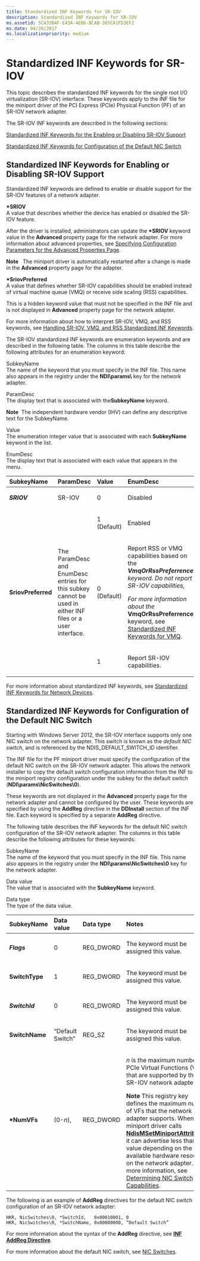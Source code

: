 ```yaml
---
title: Standardized INF Keywords for SR-IOV
description: Standardized INF Keywords for SR-IOV
ms.assetid: 5CA33B4F-E43A-4EB6-BCAB-365CA1FD3EF2
ms.date: 04/20/2017
ms.localizationpriority: medium
---
```


# Standardized INF Keywords for SR-IOV


This topic describes the standardized INF keywords for the single root I/O virtualization (SR-IOV) interface. These keywords apply to the INF file for the miniport driver of the PCI Express (PCIe) Physical Function (PF) of an SR-IOV network adapter.

The SR-IOV INF keywords are described in the following sections:

[Standardized INF Keywords for the Enabling or Disabling SR-IOV Support](#standardized-inf-keywords-for-enabling-or-disabling-sr-iov-support)

[Standardized INF Keywords for Configuration of the Default NIC Switch](#standardized-inf-keywords-for-configuration-of-the-default-nic-switch)

## Standardized INF Keywords for Enabling or Disabling SR-IOV Support


Standardized INF keywords are defined to enable or disable support for the SR-IOV features of a network adapter.

<a href="" id="-sriov"></a>**\*SRIOV**  
A value that describes whether the device has enabled or disabled the SR-IOV feature.

After the driver is installed, administrators can update the **\*SRIOV** keyword value in the **Advanced** property page for the network adapter. For more information about advanced properties, see [Specifying Configuration Parameters for the Advanced Properties Page](specifying-configuration-parameters-for-the-advanced-properties-page.md).

**Note**   The miniport driver is automatically restarted after a change is made in the **Advanced** property page for the adapter.

 

<a href="" id="-sriovpreferred"></a>**\*SriovPreferred**  
A value that defines whether SR-IOV capabilities should be enabled instead of virtual machine queue (VMQ) or receive side scaling (RSS) capabilities.

This is a hidden keyword value that must not be specified in the INF file and is not displayed in **Advanced** property page for the network adapter.

For more information about how to interpret SR-IOV, VMQ, and RSS keywords, see [Handling SR-IOV, VMQ, and RSS Standardized INF Keywords](handling-sr-iov--vmq--and-rss-standardized-inf-keywords.md).

The SR-IOV standardized INF keywords are enumeration keywords and are described in the following table. The columns in this table describe the following attributes for an enumeration keyword:

<a href="" id="subkeyname"></a>SubkeyName  
The name of the keyword that you must specify in the INF file. This name also appears in the registry under the **NDI\\params\\** key for the network adapter.

<a href="" id="paramdesc"></a>ParamDesc  
The display text that is associated with the**SubkeyName** keyword.

**Note**  The independent hardware vendor (IHV) can define any descriptive text for the SubkeyName.

 

<a href="" id="value"></a>Value  
The enumeration integer value that is associated with each **SubkeyName** keyword in the list.

<a href="" id="enumdesc"></a>EnumDesc  
The display text that is associated with each value that appears in the menu.

<table>
<colgroup>
<col width="25%" />
<col width="25%" />
<col width="25%" />
<col width="25%" />
</colgroup>
<thead>
<tr class="header">
<th align="left">SubkeyName</th>
<th align="left">ParamDesc</th>
<th align="left">Value</th>
<th align="left">EnumDesc</th>
</tr>
</thead>
<tbody>
<tr class="odd">
<td align="left"><p><strong><em>SRIOV</strong></p></td>
<td align="left"><p>SR-IOV</p></td>
<td align="left"><p>0</p></td>
<td align="left"><p>Disabled</p></td>
</tr>
<tr class="even">
<td align="left"></td>
<td align="left"></td>
<td align="left"><p>1 (Default)</p></td>
<td align="left"><p>Enabled</p></td>
</tr>
<tr class="odd">
<td align="left"><p><strong></em>SriovPreferred</strong></p></td>
<td align="left"><p>The ParamDesc and EnumDesc entries for this subkey cannot be used in either INF files or a user interface.</p></td>
<td align="left"><p>0 (Default)</p></td>
<td align="left"><p>Report RSS or VMQ capabilities based on the <strong><em>VmqOrRssPreferrence</strong> keyword. Do not report SR-IOV capabilities,</p>
<p>For more information about the <strong></em>VmqOrRssPreferrence</strong> keyword, see <a href="standardized-inf-keywords-for-vmq.md" data-raw-source="[Standardized INF Keywords for VMQ](standardized-inf-keywords-for-vmq.md)">Standardized INF Keywords for VMQ</a>.</p></td>
</tr>
<tr class="even">
<td align="left"></td>
<td align="left"></td>
<td align="left"><p>1</p></td>
<td align="left"><p>Report SR-IOV capabilities.</p></td>
</tr>
</tbody>
</table>

 

For more information about standardized INF keywords, see [Standardized INF Keywords for Network Devices](standardized-inf-keywords-for-network-devices.md).

## Standardized INF Keywords for Configuration of the Default NIC Switch


Starting with Windows Server 2012, the SR-IOV interface supports only one NIC switch on the network adapter. This switch is known as the *default NIC switch*, and is referenced by the NDIS\_DEFAULT\_SWITCH\_ID identifier.

The INF file for the PF miniport driver must specify the configuration of the default NIC switch on the SR-IOV network adapter. This allows the network installer to copy the default switch configuration information from the INF to the miniport registry configuration under the subkey for the default switch (**NDI\\params\\NicSwitches\\0**).

These keywords are not displayed in the **Advanced** property page for the network adapter and cannot be configured by the user. These keywords are specified by using the **AddReg** directive in the **DDInstall** section of the INF file. Each keyword is specified by a separate **AddReg** directive.

The following table describes the INF keywords for the default NIC switch configuration of the SR-IOV network adapter. The columns in this table describe the following attributes for these keywords:

<a href="" id="subkeyname"></a>SubkeyName  
The name of the keyword that you must specify in the INF file. This name also appears in the registry under the **NDI\\params\\NicSwitches\\0** key for the network adapter.

<a href="" id="data-value"></a>Data value  
The value that is associated with the **SubkeyName** keyword.

<a href="" id="data-type"></a>Data type  
The type of the data value.

<table>
<colgroup>
<col width="25%" />
<col width="25%" />
<col width="25%" />
<col width="25%" />
</colgroup>
<thead>
<tr class="header">
<th align="left">SubkeyName</th>
<th align="left">Data value</th>
<th align="left">Data type</th>
<th align="left">Notes</th>
</tr>
</thead>
<tbody>
<tr class="odd">
<td align="left"><p><strong><em>Flags</strong></p></td>
<td align="left"><p>0</p></td>
<td align="left"><p>REG_DWORD</p></td>
<td align="left"><p>The keyword must be assigned this value.</p></td>
</tr>
<tr class="even">
<td align="left"><p><strong></em>SwitchType</strong></p></td>
<td align="left"><p>1</p></td>
<td align="left"><p>REG_DWORD</p></td>
<td align="left"><p>The keyword must be assigned this value.</p></td>
</tr>
<tr class="odd">
<td align="left"><p><strong><em>SwitchId</strong></p></td>
<td align="left"><p>0</p></td>
<td align="left"><p>REG_DWORD</p></td>
<td align="left"><p>The keyword must be assigned this value.</p></td>
</tr>
<tr class="even">
<td align="left"><p><strong></em>SwitchName</strong></p></td>
<td align="left"><p>“Default Switch”</p></td>
<td align="left"><p>REG_SZ</p></td>
<td align="left"><p>The keyword must be assigned this value.</p></td>
</tr>
<tr class="odd">
<td align="left"><p><strong>*NumVFs</strong></p></td>
<td align="left"><p>(0-<em>n</em>),</p></td>
<td align="left"><p>REG_DWORD</p></td>
<td align="left"><p><em>n</em> is the maximum number of PCIe Virtual Functions (VFs) that are supported by the SR-IOV network adapter.</p>
<div class="alert">
<strong>Note</strong>  This registry key defines the maximum number of VFs that the network adapter supports. When the miniport driver calls <a href="https://docs.microsoft.com/windows-hardware/drivers/ddi/content/ndis/nf-ndis-ndismsetminiportattributes" data-raw-source="[&lt;strong&gt;NdisMSetMiniportAttributes&lt;/strong&gt;](https://docs.microsoft.com/windows-hardware/drivers/ddi/content/ndis/nf-ndis-ndismsetminiportattributes)"><strong>NdisMSetMiniportAttributes</strong></a>, it can advertise less than this value depending on the available hardware resources on the network adapter. For more information, see <a href="determining-nic-switch-capabilities.md" data-raw-source="[Determining NIC Switch Capabilities](determining-nic-switch-capabilities.md)">Determining NIC Switch Capabilities</a>.
</div>
<div>
 
</div></td>
</tr>
</tbody>
</table>

 

The following is an example of **AddReg** directives for the default NIC switch configuration of an SR-IOV network adapter:

``` syntax
HKR, NicSwitches\0, *SwitchId,   0x00010001, 0
HKR, NicSwitches\0, *SwitchName, 0x00000000, “Default Switch”
```

For more information about the syntax of the **AddReg** directive, see [**INF AddReg Directive**](https://docs.microsoft.com/windows-hardware/drivers/install/inf-addreg-directive).

For more information about the default NIC switch, see [NIC Switches](nic-switches.md).

 

 





